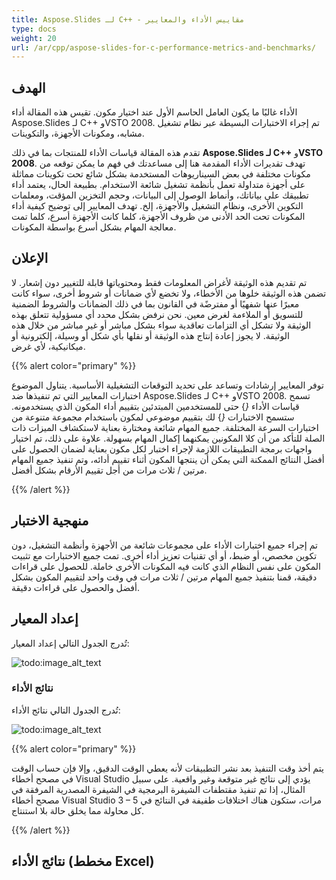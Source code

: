```yaml
---
title: Aspose.Slides لـ C++ - مقاييس الأداء والمعايير
type: docs
weight: 20
url: /ar/cpp/aspose-slides-for-c-performance-metrics-and-benchmarks/
---
```


## **الهدف**
الأداء غالبًا ما يكون العامل الحاسم الأول عند اختيار مكون. تقيس هذه المقالة أداء Aspose.Slides لـ C++ وVSTO 2008. تم إجراء الاختبارات البسيطة عبر نظام تشغيل مشابه، ومكونات الأجهزة، والتكوينات.

تقدم هذه المقالة قياسات الأداء للمنتجات بما في ذلك **Aspose.Slides لـ C++** و**VSTO 2008**. تهدف تقديرات الأداء المقدمة هنا إلى مساعدتك في فهم ما يمكن توقعه من مكونات مختلفة في بعض السيناريوهات المستخدمة بشكل شائع تحت تكوينات مماثلة على أجهزة متداولة تعمل بأنظمة تشغيل شائعة الاستخدام. بطبيعة الحال، يعتمد أداء تطبيقك على بياناتك، وأنماط الوصول إلى البيانات، وحجم التخزين المؤقت، ومعلمات التكوين الأخرى، ونظام التشغيل والأجهزة، إلخ. تهدف المعايير إلى توضيح كيفية أداء المكونات تحت الحد الأدنى من ظروف الأجهزة، كلما كانت الأجهزة أسرع، كلما تمت معالجة المهام بشكل أسرع بواسطة المكونات.
## **الإعلان**
تم تقديم هذه الوثيقة لأغراض المعلومات فقط ومحتوياتها قابلة للتغيير دون إشعار. لا تضمن هذه الوثيقة خلوها من الأخطاء، ولا تخضع لأي ضمانات أو شروط أخرى، سواء كانت معبرًا عنها شفهيًا أو مفترضًة في القانون بما في ذلك الضمانات والشروط الضمنية للتسويق أو الملاءمة لغرض معين. نحن نرفض بشكل محدد أي مسؤولية تتعلق بهذه الوثيقة ولا تشكل أي التزامات تعاقدية سواء بشكل مباشر أو غير مباشر من خلال هذه الوثيقة. لا يجوز إعادة إنتاج هذه الوثيقة أو نقلها بأي شكل أو وسيلة، إلكترونية أو ميكانيكية، لأي غرض.

{{% alert color="primary" %}} 

توفر المعايير إرشادات وتساعد على تحديد التوقعات التشغيلية الأساسية. يتناول الموضوع اختبارات المعايير التي تم تنفيذها ضد Aspose.Slides لـ C++ وVSTO 2008. تسمح قياسات الأداء *{*} حتى للمستخدمين المبتدئين بتقييم أداء المكون الذي يستخدمونه. ستسمح الاختبارات *{*} لك بتقييم موضوعي لمكون باستخدام مجموعة متنوعة من اختبارات السرعة المختلفة. جميع المهام شائعة ومختارة بعناية لاستكشاف الميزات ذات الصلة للتأكد من أن كلا المكونين يمكنهما إكمال المهام بسهولة. علاوة على ذلك، تم اختيار واجهات برمجة التطبيقات اللازمة لإجراء اختبار لكل مكون بعناية لضمان الحصول على أفضل النتائج الممكنة التي يمكن أن ينتجها المكون أثناء تقييم أدائه، وتم تنفيذ جميع المهام مرتين / ثلاث مرات من أجل تقييم الأرقام بشكل أفضل.

{{% /alert %}} 
## **منهجية الاختبار**
تم إجراء جميع اختبارات الأداء على مجموعات شائعة من الأجهزة وأنظمة التشغيل، دون تكوين مخصص، أو ضبط، أو أي تقنيات تعزيز أداء أخرى. تمت جميع الاختبارات مع تثبيت المكون على نفس النظام الذي كانت فيه المكونات الأخرى خاملة. للحصول على قراءات دقيقة، قمنا بتنفيذ جميع المهام مرتين / ثلاث مرات في وقت واحد لتقييم المكون بشكل أفضل والحصول على قراءات دقيقة.
## **إعداد المعيار**
تُدرج الجدول التالي إعداد المعيار:

![todo:image_alt_text](/plugins/servlet/confluence/placeholder/unknown-attachment)
### **نتائج الأداء**
تُدرج الجدول التالي نتائج الأداء:

![todo:image_alt_text](/plugins/servlet/confluence/placeholder/unknown-attachment)

{{% alert color="primary" %}} 

يتم أخذ وقت التنفيذ بعد نشر التطبيقات لأنه يعطي الوقت الدقيق، وإلا فإن حساب الوقت في مصحح أخطاء Visual Studio يؤدي إلى نتائج غير متوقعة وغير واقعية. على سبيل المثال، إذا تم تنفيذ مقتطفات الشيفرة البرمجية في الشيفرة المصدرية المرفقة في مصحح أخطاء Visual Studio 3 – 5 مرات، ستكون هناك اختلافات طفيفة في النتائج في كل محاولة مما يخلق حالة بلا استنتاج.

{{% /alert %}} 
## **نتائج الأداء (مخطط Excel)**